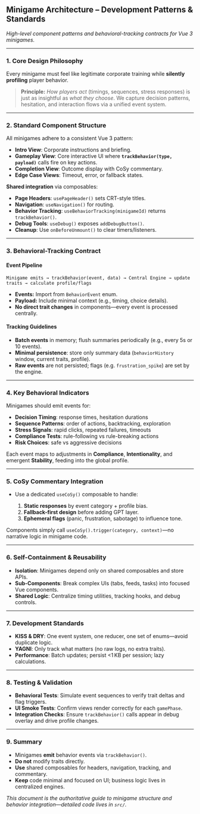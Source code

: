 ## Minigame Architecture – Development Patterns & Standards

_High-level component patterns and behavioral-tracking contracts for Vue 3 minigames._

---

### 1. Core Design Philosophy

Every minigame must feel like legitimate corporate training while **silently profiling** player behavior.

> **Principle:** _How players act_ (timings, sequences, stress responses) is just as insightful as _what they choose_. We capture decision patterns, hesitation, and interaction flows via a unified event system.

---

### 2. Standard Component Structure

All minigames adhere to a consistent Vue 3 pattern:

- **Intro View**: Corporate instructions and briefing.
- **Gameplay View**: Core interactive UI where **`trackBehavior(type, payload)`** calls fire on key actions.
- **Completion View**: Outcome display with CoSy commentary.
- **Edge Case Views**: Timeout, error, or fallback states.

**Shared integration** via composables:

- **Page Headers**: `usePageHeader()` sets CRT-style titles.
- **Navigation**: `useNavigation()` for routing.
- **Behavior Tracking**: `useBehaviorTracking(minigameId)` returns `trackBehavior()`.
- **Debug Tools**: `useDebug()` exposes `addDebugButton()`.
- **Cleanup**: Use `onBeforeUnmount()` to clear timers/listeners.

---

### 3. Behavioral-Tracking Contract

#### Event Pipeline

```
Minigame emits → trackBehavior(event, data) → Central Engine → update traits → calculate profile/flags
```

- **Events:** Import from `BehaviorEvent` enum.
- **Payload:** Include minimal context (e.g., timing, choice details).
- **No direct trait changes** in components—every event is processed centrally.

#### Tracking Guidelines

- **Batch events** in memory; flush summaries periodically (e.g., every 5s or 10 events).
- **Minimal persistence**: store only summary data (`behaviorHistory` window, current traits, profile).
- **Raw events** are not persisted; flags (e.g. `frustration_spike`) are set by the engine.

---

### 4. Key Behavioral Indicators

Minigames should emit events for:

- **Decision Timing**: response times, hesitation durations
- **Sequence Patterns**: order of actions, backtracking, exploration
- **Stress Signals**: rapid clicks, repeated failures, timeouts
- **Compliance Tests**: rule-following vs rule-breaking actions
- **Risk Choices**: safe vs aggressive decisions

Each event maps to adjustments in **Compliance**, **Intentionality**, and emergent **Stability**, feeding into the global profile.

---

### 5. CoSy Commentary Integration

- Use a dedicated `useCoSy()` composable to handle:

  1. **Static responses** by event category + profile bias.
  2. **Fallback-first design** before adding GPT layer.
  3. **Ephemeral flags** (panic, frustration, sabotage) to influence tone.

Components simply call `useCoSy().trigger(category, context)`—no narrative logic in minigame code.

---

### 6. Self-Containment & Reusability

- **Isolation**: Minigames depend only on shared composables and store APIs.
- **Sub-Components**: Break complex UIs (tabs, feeds, tasks) into focused Vue components.
- **Shared Logic**: Centralize timing utilities, tracking hooks, and debug controls.

---

### 7. Development Standards

- **KISS & DRY**: One event system, one reducer, one set of enums—avoid duplicate logic.
- **YAGNI**: Only track what matters (no raw logs, no extra traits).
- **Performance**: Batch updates; persist <1 KB per session; lazy calculations.

---

### 8. Testing & Validation

- **Behavioral Tests**: Simulate event sequences to verify trait deltas and flag triggers.
- **UI Smoke Tests**: Confirm views render correctly for each `gamePhase`.
- **Integration Checks**: Ensure `trackBehavior()` calls appear in debug overlay and drive profile changes.

---

### 9. Summary

- Minigames **emit** behavior events via `trackBehavior()`.
- **Do not** modify traits directly.
- **Use** shared composables for headers, navigation, tracking, and commentary.
- **Keep** code minimal and focused on UI; business logic lives in centralized engines.

_This document is the authoritative guide to minigame structure and behavior integration—detailed code lives in `src/`._

